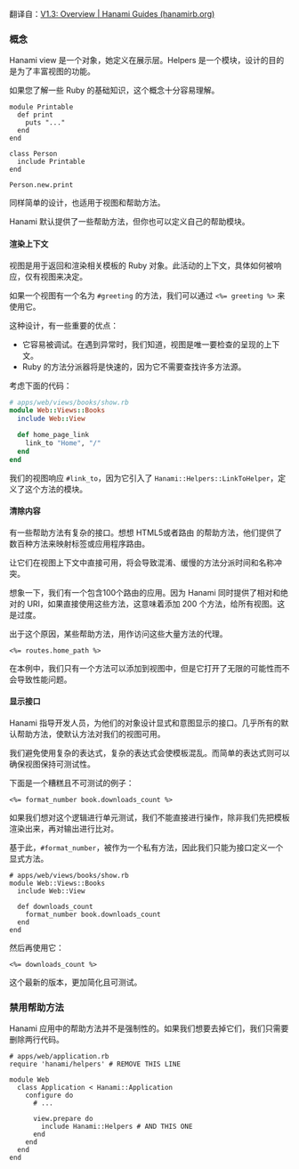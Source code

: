 翻译自：[V1.3: Overview | Hanami Guides (hanamirb.org)](https://guides.hanamirb.org/v1.3/helpers/overview/)





### 概念



Hanami view 是一个对象，她定义在展示层。Helpers 是一个模块，设计的目的是为了丰富视图的功能。



如果您了解一些 Ruby 的基础知识，这个概念十分容易理解。



```
module Printable
  def print
    puts "..."
  end
end

class Person
  include Printable
end

Person.new.print
```



同样简单的设计，也适用于视图和帮助方法。



Hanami 默认提供了一些帮助方法，但你也可以定义自己的帮助模块。



#### 渲染上下文



视图是用于返回和渲染相关模板的 Ruby 对象。此活动的上下文，具体如何被响应，仅有视图来决定。



如果一个视图有一个名为 `#greeting` 的方法，我们可以通过 `<%= greeting %>` 来使用它。



这种设计，有一些重要的优点：



- 它容易被调试。在遇到异常时，我们知道，视图是唯一要检查的呈现的上下文。
- Ruby 的方法分派器将是快速的，因为它不需要查找许多方法源。



考虑下面的代码：



```ruby
# apps/web/views/books/show.rb
module Web::Views::Books
  include Web::View

  def home_page_link
    link_to "Home", "/"
  end
end
```



我们的视图响应 `#link_to`，因为它引入了 `Hanami::Helpers::LinkToHelper`，定义了这个方法的模块。



#### 清除内容



有一些帮助方法有复杂的接口。想想 HTML5或者路由 的帮助方法，他们提供了数百种方法来映射标签或应用程序路由。



让它们在视图上下文中直接可用，将会导致混淆、缓慢的方法分派时间和名称冲突。



想象一下，我们有一个包含100个路由的应用。因为 Hanami  同时提供了相对和绝对的 URI，如果直接使用这些方法，这意味着添加 200 个方法，给所有视图。这是过度。



出于这个原因，某些帮助方法，用作访问这些大量方法的代理。

```
<%= routes.home_path %>
```



在本例中，我们只有一个方法可以添加到视图中，但是它打开了无限的可能性而不会导致性能问题。



#### 显示接口

Hanami 指导开发人员，为他们的对象设计显式和意图显示的接口。几乎所有的默认帮助方法，使默认方法对我们的视图可用。



我们避免使用复杂的表达式，复杂的表达式会使模板混乱。而简单的表达式则可以确保视图保持可测试性。



下面是一个糟糕且不可测试的例子：



```
<%= format_number book.downloads_count %>
```



如果我们想对这个逻辑进行单元测试，我们不能直接进行操作，除非我们先把模板渲染出来，再对输出进行比对。



基于此，`#format_number`，被作为一个私有方法，因此我们只能为接口定义一个显式方法。



```
# apps/web/views/books/show.rb
module Web::Views::Books
  include Web::View

  def downloads_count
    format_number book.downloads_count
  end
end
```



然后再使用它：

```
<%= downloads_count %>
```



这个最新的版本，更加简化且可测试。



### 禁用帮助方法



Hanami 应用中的帮助方法并不是强制性的。如果我们想要去掉它们，我们只需要删除两行代码。



```
# apps/web/application.rb
require 'hanami/helpers' # REMOVE THIS LINE

module Web
  class Application < Hanami::Application
    configure do
      # ...

      view.prepare do
        include Hanami::Helpers # AND THIS ONE
      end
    end
  end
end
```

